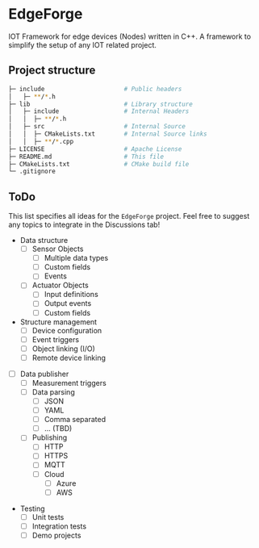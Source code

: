 # EdgeForge
IOT Framework for edge devices (Nodes) written in C++. A framework to simplify the setup of any IOT related project.

## Project structure
```bash
├─ include                      # Public headers
│   ├─ **/*.h
├─ lib                          # Library structure
│   ├─ include                  # Internal Headers
│   │  ├─ **/*.h
│   ├─ src                      # Internal Source
│   │  ├─ CMakeLists.txt        # Internal Source links
│   │  ├─ **/*.cpp
├─ LICENSE                      # Apache License
├─ README.md                    # This file
├─ CMakeLists.txt               # CMake build file
└─ .gitignore
```


## ToDo
This list specifies all ideas for the `EdgeForge` project. Feel free to suggest any topics to integrate in the Discussions tab!
- Data structure
    - [ ] Sensor Objects
        - [ ] Multiple data types
        - [ ] Custom fields
        - [ ] Events
    - [ ] Actuator Objects
        - [ ] Input definitions
        - [ ] Output events
        - [ ] Custom fields
- Structure management
    - [ ] Device configuration
    - [ ] Event triggers
    - [ ] Object linking (I/O)
    - [ ] Remote device linking
- [ ] Data publisher
    - [ ] Measurement triggers
    - [ ] Data parsing
        - [ ] JSON
        - [ ] YAML
        - [ ] Comma separated
        - [ ] ... (TBD)
    - [ ] Publishing
        - [ ] HTTP
        - [ ] HTTPS
        - [ ] MQTT
        - [ ] Cloud
            - [ ] Azure
            - [ ] AWS
- Testing
    - [ ] Unit tests
    - [ ] Integration tests
    - [ ] Demo projects
